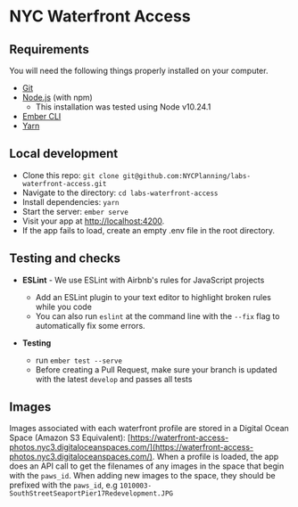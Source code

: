 # NYC Waterfront Access


## Requirements

You will need the following things properly installed on your computer.

* [Git](https://git-scm.com/)
* [Node.js](https://nodejs.org/) (with npm)
  - This installation was tested using Node v10.24.1
* [Ember CLI](https://ember-cli.com/)
* [Yarn](https://yarnpkg.com/)

## Local development

* Clone this repo: `git clone git@github.com:NYCPlanning/labs-waterfront-access.git`
* Navigate to the directory: `cd labs-waterfront-access`
* Install dependencies: `yarn`
* Start the server: `ember serve`
* Visit your app at [http://localhost:4200](http://localhost:4200).
* If the app fails to load, create an empty .env file in the root directory.


## Testing and checks

- **ESLint** - We use ESLint with Airbnb's rules for JavaScript projects
  - Add an ESLint plugin to your text editor to highlight broken rules while you code
  - You can also run `eslint` at the command line with the `--fix` flag to automatically fix some errors.

- **Testing**
  - run `ember test --serve`
  - Before creating a Pull Request, make sure your branch is updated with the latest `develop` and passes all tests

## Images

Images associated with each waterfront profile are stored in a Digital Ocean Space (Amazon S3 Equivalent): [https://waterfront-access-photos.nyc3.digitaloceanspaces.com/](https://waterfront-access-photos.nyc3.digitaloceanspaces.com/).  When a profile is loaded, the app does an API call to get the filenames of any images in the space that begin with the `paws_id`.  When adding new images to the space, they should be prefixed with the `paws_id`, e.g `1010003-SouthStreetSeaportPier17Redevelopment.JPG`
